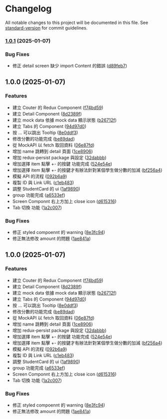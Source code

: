 # Changelog

All notable changes to this project will be documented in this file. See [standard-version](https://github.com/conventional-changelog/standard-version) for commit guidelines.

### [1.0.1](https://github.com/horsekitlin/student-web/compare/v1.0.0...v1.0.1) (2025-01-07)


### Bug Fixes

* 修正 detail screen 缺少 import Content 的錯誤 ([d89feb7](https://github.com/horsekitlin/student-web/commit/d89feb7ad92b1c64afc132ee505a5e2a7ae3f853))

## 1.0.0 (2025-01-07)


### Features

* 建立 Couter 的 Redux Component ([f74bd59](https://github.com/horsekitlin/student-web/commit/f74bd597c7c56c5376e9235c27e0476bb2abef2d))
* 建立 Detail Component ([8d2389f](https://github.com/horsekitlin/student-web/commit/8d2389f78d25d2dbed66894eedbce6b9d8761e6d))
* 建立 mock data 依據 mock data 顯示狀態 ([b26712f](https://github.com/horsekitlin/student-web/commit/b26712f832a4268090a9015d9b46b2eedaede04f))
* 建立 Tabs 的 Component ([94d97d0](https://github.com/horsekitlin/student-web/commit/94d97d07fd6ff0a553db4ea29420183be7de6f09))
* 按 … 可以跳出 Tooltip ([8e0ddf3](https://github.com/horsekitlin/student-web/commit/8e0ddf3f488fc7447955995908ff68d09b60845a))
* 修改分數的功能完成 ([be89dad](https://github.com/horsekitlin/student-web/commit/be89dada2a07e4717b8522dd6bd7145618d20d4d))
* 從 MockAPI 以 fetch 取回資料 ([06e87fd](https://github.com/horsekitlin/student-web/commit/06e87fd5c7cb405b974183f515a0e7bbf207d172))
* 增加 name 跳轉到 detail 頁面 ([1ce8906](https://github.com/horsekitlin/student-web/commit/1ce8906f41d66e829463602f72842414163d744a))
* 增加 redux-persist package 與設定 ([32dabbb](https://github.com/horsekitlin/student-web/commit/32dabbb91474f53d54818ce5bf336bbc46a5b206))
* 增加選擇 item 點擊 +- 的按鍵 功能完成 ([524e54e](https://github.com/horsekitlin/student-web/commit/524e54edf0a91daccff16e18590f5a98c071d777))
* 增加選擇 item 點擊 +- 的按鍵才有辦法針對某個學生做分數的加減 ([bf256a4](https://github.com/horsekitlin/student-web/commit/bf256a4c82455c831766c94405d5e005d927ac2b))
* 模擬 API 的流程 ([092b6a9](https://github.com/horsekitlin/student-web/commit/092b6a99ba67a6d10466debd11915d2d77600a01))
* 複製 ID 與 Link URL ([c1eb483](https://github.com/horsekitlin/student-web/commit/c1eb483b83b566e4eb091ca1589ad2fe2b8c37a8))
* 調整 StudentCard 的 ui ([1af9890](https://github.com/horsekitlin/student-web/commit/1af9890dddf7bb909f3bca3f0e440ab0618b6499))
* group 功能完成 ([a6533ef](https://github.com/horsekitlin/student-web/commit/a6533ef755ec61544628234efa3d6c42feaf07a9))
* Screen  Componnt 右上方加上 close icon ([d615316](https://github.com/horsekitlin/student-web/commit/d615316126cf79addabc4271899b6370a7e18865))
* Tab 切換 功能 ([1a2c007](https://github.com/horsekitlin/student-web/commit/1a2c007e5ab15da5a5de57717f9205c57a5af237))


### Bug Fixes

* 修正 styled compoennt 的 warning ([8e3fc94](https://github.com/horsekitlin/student-web/commit/8e3fc94f952936e71544c04939665f68196aa3e9))
* 修正無法修改 amount 的問題 ([1ae841a](https://github.com/horsekitlin/student-web/commit/1ae841a4a61d46376bc975ef66dafd7a374b9adc))

## 1.0.0 (2025-01-07)


### Features

* 建立 Couter 的 Redux Component ([f74bd59](https://github.com/horsekitlin/student-web/commit/f74bd597c7c56c5376e9235c27e0476bb2abef2d))
* 建立 Detail Component ([8d2389f](https://github.com/horsekitlin/student-web/commit/8d2389f78d25d2dbed66894eedbce6b9d8761e6d))
* 建立 mock data 依據 mock data 顯示狀態 ([b26712f](https://github.com/horsekitlin/student-web/commit/b26712f832a4268090a9015d9b46b2eedaede04f))
* 建立 Tabs 的 Component ([94d97d0](https://github.com/horsekitlin/student-web/commit/94d97d07fd6ff0a553db4ea29420183be7de6f09))
* 按 … 可以跳出 Tooltip ([8e0ddf3](https://github.com/horsekitlin/student-web/commit/8e0ddf3f488fc7447955995908ff68d09b60845a))
* 修改分數的功能完成 ([be89dad](https://github.com/horsekitlin/student-web/commit/be89dada2a07e4717b8522dd6bd7145618d20d4d))
* 從 MockAPI 以 fetch 取回資料 ([06e87fd](https://github.com/horsekitlin/student-web/commit/06e87fd5c7cb405b974183f515a0e7bbf207d172))
* 增加 name 跳轉到 detail 頁面 ([1ce8906](https://github.com/horsekitlin/student-web/commit/1ce8906f41d66e829463602f72842414163d744a))
* 增加 redux-persist package 與設定 ([32dabbb](https://github.com/horsekitlin/student-web/commit/32dabbb91474f53d54818ce5bf336bbc46a5b206))
* 增加選擇 item 點擊 +- 的按鍵 功能完成 ([524e54e](https://github.com/horsekitlin/student-web/commit/524e54edf0a91daccff16e18590f5a98c071d777))
* 增加選擇 item 點擊 +- 的按鍵才有辦法針對某個學生做分數的加減 ([bf256a4](https://github.com/horsekitlin/student-web/commit/bf256a4c82455c831766c94405d5e005d927ac2b))
* 模擬 API 的流程 ([092b6a9](https://github.com/horsekitlin/student-web/commit/092b6a99ba67a6d10466debd11915d2d77600a01))
* 複製 ID 與 Link URL ([c1eb483](https://github.com/horsekitlin/student-web/commit/c1eb483b83b566e4eb091ca1589ad2fe2b8c37a8))
* 調整 StudentCard 的 ui ([1af9890](https://github.com/horsekitlin/student-web/commit/1af9890dddf7bb909f3bca3f0e440ab0618b6499))
* group 功能完成 ([a6533ef](https://github.com/horsekitlin/student-web/commit/a6533ef755ec61544628234efa3d6c42feaf07a9))
* Screen  Componnt 右上方加上 close icon ([d615316](https://github.com/horsekitlin/student-web/commit/d615316126cf79addabc4271899b6370a7e18865))
* Tab 切換 功能 ([1a2c007](https://github.com/horsekitlin/student-web/commit/1a2c007e5ab15da5a5de57717f9205c57a5af237))


### Bug Fixes

* 修正 styled compoennt 的 warning ([8e3fc94](https://github.com/horsekitlin/student-web/commit/8e3fc94f952936e71544c04939665f68196aa3e9))
* 修正無法修改 amount 的問題 ([1ae841a](https://github.com/horsekitlin/student-web/commit/1ae841a4a61d46376bc975ef66dafd7a374b9adc))
